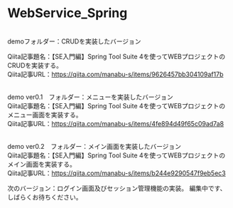 # WebService_Spring
<br>
demoフォルダー：CRUDを実装したバージョン<br>

Qiita記事題名：【SE入門編】Spring Tool Suite 4を使ってWEBプロジェクトのCRUDを実装する。<br>
Qiita記事URL：https://qiita.com/manabu-s/items/9626457bb304109af17b<br>
<br>

demo ver0.1　フォルダー：メニューを実装したバージョン<br>
Qiita記事題名：【SE入門編】Spring Tool Suite 4を使ってWEBプロジェクトのメニュー画面を実装する。<br>
Qiita記事URL：https://qiita.com/manabu-s/items/4fe894d49f65c09ad7a8<br>
<br>

demo ver0.2　フォルダー：メイン画面を実装したバージョン<br>
Qiita記事題名：【SE入門編】Spring Tool Suite 4を使ってWEBプロジェクトのメイン画面を実装する。<br>
Qiita記事URL：https://qiita.com/manabu-s/items/b244e9290547f9eb5ec3
<br>

次のバージョン：ログイン画面及びセッション管理機能の実装。
編集中です、しばらくお待ちください。
